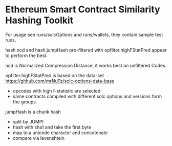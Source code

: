 # Ethereum Smart Contract Similarity Hashing Toolkit

For usage see runs/solcOptions and runs/wallets, they contain sample test runs.

hash.ncd and hash.jumpHash pre-filtered with opfilter.highFStatPred appear to perform the best.

ncd is Normalized Compression Distance, it works best on unfiltered Codes.

opfilter.highFStatPred is based on the data-set https://github.com/mrNuTz/solc-options-data-base
- opcodes with high f-statistic are selected
- same contracts compiled with different solc options and versions form the groups

jumpHash is a chunk hash
- split by JUMPI
- hash with sha1 and take the first byte
- map to a unicode character and concatenate
- compare via levenshtein
